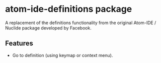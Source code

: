 # atom-ide-definitions package

A replacement of the definitions functionality from the original Atom-IDE / Nuclide package developed by Facebook.

## Features

* Go to definition (using keymap or context menu).
